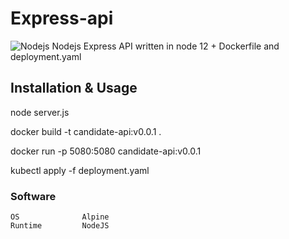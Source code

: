 # Express-api

![Nodejs](https://www.seeklogo.net/wp-content/uploads/2015/09/nodejs-logo-vector-download-200x200.jpg)
Nodejs Express API written in node 12 + Dockerfile and deployment.yaml

## Installation & Usage

node server.js

docker build -t candidate-api:v0.0.1 . 

docker run -p 5080:5080 candidate-api:v0.0.1

kubectl apply -f deployment.yaml

### Software
    OS              Alpine
    Runtime         NodeJS
